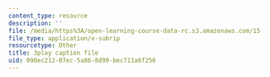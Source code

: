 ```yaml
---
content_type: resource
description: ''
file: /media/https%3A/open-learning-course-data-rc.s3.amazonaws.com/15-071-the-analytics-edge-spring-2017/090ec21207ec5a868d99bec711a6f256_SSzcvj2biAQ.vtt
file_type: application/x-subrip
resourcetype: Other
title: 3play caption file
uid: 090ec212-07ec-5a86-8d99-bec711a6f256
---
```

